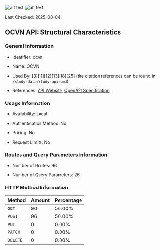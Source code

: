 ![alt text](https://img.shields.io/badge/OpenAPI_Specification-Oudated-orange.svg) ![alt text](https://img.shields.io/badge/Server_URL-Missing-orange.svg)

Last Checked: 2025-08-04

## OCVN API: Structural Characteristics

### General Information

- Identifier: ocvn

- Name: OCVN

- Used By: [3][11][12][13][18][25] (the citation references can be found in `/study-data/study-apis.md`)

- References: [API Website](https://github.com/devgateway/ocvn), [OpenAPI Specification](https://github.com/WebFuzzing/EMB/blob/master/openapi-swagger/ocvn-rest.json)

### Usage Information

- Availability: Local

- Authentication Method: No

- Pricing: No

- Request Limits: No

### Routes and Query Parameters Information

- Number of Routes: 96

- Number of Query Parameters: 26

### HTTP Method Information

| Method | Amount | Percentage |
|--------|--------|------------|
| `GET` | 96 | 50.00% |
| `POST` | 96 | 50.00% |
| `PUT` | 0 | 0.00% |
| `PATCH` | 0 | 0.00% |
| `DELETE` | 0 | 0.00% |
